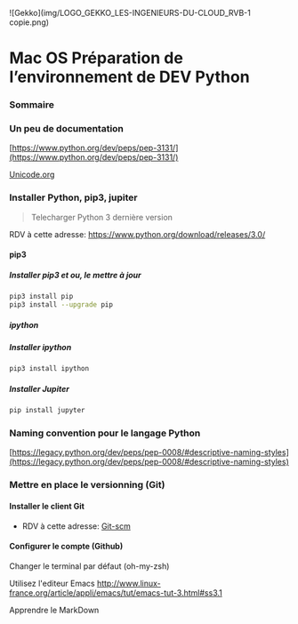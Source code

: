 

![Gekko](img/LOGO_GEKKO_LES-INGENIEURS-DU-CLOUD_RVB-1 copie.png)

# Mac OS Préparation de l’environnement de DEV Python

### Sommaire

### Un peu de documentation

[https://www.python.org/dev/peps/pep-3131/](https://www.python.org/dev/peps/pep-3131/)

[Unicode.org](http://www.unicode.org/reports/tr31/)

### Installer Python, pip3, jupiter

>Telecharger Python 3 dernière version

RDV à cette adresse: <https://www.python.org/download/releases/3.0/>

#### pip3

##### Installer pip3 et ou, le mettre à jour

```Bash
pip3 install pip
pip3 install --upgrade pip
```

##### ipython

##### Installer ipython

```Bash
pip3 install ipython
```

##### Installer Jupiter

```Bash
pip install jupyter
```

### Naming convention pour le langage Python

[https://legacy.python.org/dev/peps/pep-0008/#descriptive-naming-styles](https://legacy.python.org/dev/peps/pep-0008/#descriptive-naming-styles)

### Mettre en place le versionning (Git)

#### Installer le client Git

- RDV à cette adresse: [Git-scm](https://git-scm.com/)

#### Configurer le compte (Github)

Changer le terminal par défaut (oh-my-zsh)

Utilisez l'editeur Emacs
<http://www.linux-france.org/article/appli/emacs/tut/emacs-tut-3.html#ss3.1>

Apprendre le MarkDown



<!-- Docs to Markdown version 1.0β17 -->
